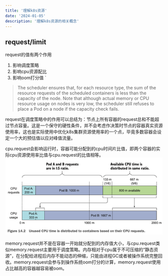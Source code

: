 ```yaml
---
title: '理解k8s资源'
date: '2024-01-05'
description: '理解k8s资源的相关概念'
---
```


## request/limit

request的值有两个作用

1. 影响调度策略
2. 影响cpu资源配比
3. 影响oom打分值
`
> The scheduler ensures that, for each resource type, the sum of the resource requests of the scheduled containers is less than the capacity of the node. Note that although actual memory or CPU resource usage on nodes is very low, the scheduler still refuses to place a Pod on a node if the capacity check fails.

request在调度策略中的作用可以总结为：节点上所有容器的request总和不能超过节点容量。这是一个保守的硬性条件，并不会考虑作决策时节点的容器真实资源使用率，这也是实际使用中优化k8s集群资源使用率的一个点，毕竟多数容器会设定一个大的预估值以应对峰值流量。

cpu.request会影响运行时，容器可能分配到的cpu时间片比值，即两个容器的实际cpu资源使用率比值与cpu.request的比值相等。
![cpu_request](/images/understand_the_kubernetes_resource/cpu_request.png)

memory.request并不是在容器一开始就分配到的内存值大小，与cpu.request类似memory.request主要用于调度策略。内存相对于cpu属于不可压缩的“静态资源”，在分配给进程后内存不能动态的伸缩，只能由进程GC或者被操作系统完整回收。memory.request会参与到操作系统oom打分的计算，memory.request使用占比越高的容器越容易被oom。